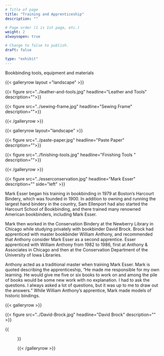 ```yaml
---
# Title of page
title: "Training and Apprenticeship"
description: ""

# Page order (1 is 1st page, etc.)
weight: 2
alwaysopen: true

# Change to false to publish.
draft: false

type: "exhibit"
---
```

Bookbinding tools, equipment and materials

{{< galleryrow layout ="landscape" >}}

{{< figure src="../leather-and-tools.jpg"
           headline="Leather and Tools"
           description="">}}

{{< figure src="../sewing-frame.jpg"
           headline="Sewing Frame"
           description="">}}

{{< /galleryrow >}}

{{< galleryrow layout="landscape" >}}

{{< figure src="../paste-paper.jpg"
           headline="Paste Paper"
           description="">}}

{{< figure src="../finishing-tools.jpg"
           headline="Finishing Tools "
           description="">}}

{{< /galleryrow >}}

{{< figure src="../esserconservation.jpg"
           headline="Mark Esser"
           description=""
           side="left" >}}

Mark Esser began his training in bookbinding in 1979 at Boston’s Harcourt Bindery, which was founded in 1900. In addition to owning and running the largest hand bindery in the country, Sam Ellenport had also started the Harcourt School of Bookbinding, and there trained many renowned American bookbinders, including Mark Esser.


Mark then worked in the Conservation Bindery at the Newberry Library in Chicago while studying privately with bookbinder David Brock. Brock had apprenticed with master bookbinder William Anthony, and recommended that Anthony consider Mark Esser as a second apprentice. Esser apprenticed with William Anthony from 1982 to 1986, first at Anthony & Associates in Chicago and then at the Conservation Department of the University of Iowa Libraries.

Anthony acted as a traditional master when training Mark Esser. Mark is quoted describing the apprenticeship, “He made me responsible for my own learning. He would give me five or six books to work on and among the pile of books would be some new work with no explanation. I had to ask the questions. I always asked a lot of questions, but it was up to me to draw out the answers.” While William Anthony’s apprentice, Mark made models of historic bindings.

{{< galleryrow >}}

{{<  figure src="../David-Brock.jpg"
           headline="David Brock"
           description="" >}}

{{<figure src="../williamanthony.jpg"
           headline="William Anthony"
           description="">}}

{{< /galleryrow >}}
